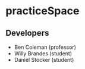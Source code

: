 # practiceSpace


## Developers
* Ben Coleman (professor)
* Willy Brandes (student)
* Daniel Stocker (student)